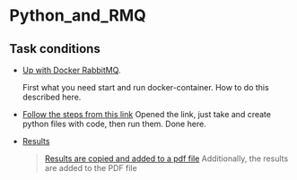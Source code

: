 # Python_and_RMQ
## Task conditions
* [Up with Docker RabbitMQ]().

  First what you need start and run docker-container. How to do this described here.
  
* [Follow the steps from this link]()
  Opened the link, just take and create python files with code, then run them. Done here.
* [Results]()
  > [Results are copied and added to a pdf file]()
Additionally, the results are added to the PDF file
